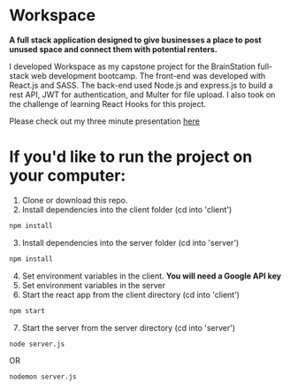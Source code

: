 # Workspace

**A full stack application designed to give businesses a place to post unused space and connect them with potential renters.**

I developed Workspace as my capstone project for the BrainStation full-stack web development bootcamp. The front-end was developed with React.js and SASS. The back-end used Node.js and express.js to build a rest API, JWT for authentication, and Multer for file upload. I also took on the challenge of learning React Hooks for this project.

Please check out my three minute presentation <a href='https://www.loom.com/share/016d401a1d8842ee9ab6083a995d0650'>here</a>


# If you'd like to run the project on your computer:
1. Clone or download this repo.
2. Install dependencies into the client folder (cd into 'client')
````bash
npm install
````
3. Install dependencies into the server folder (cd into 'server')
````bash
npm install
````
4. Set environment variables in the client. **You will need a Google API key**
5. Set environment variables in the server
6. Start the react app from the client directory (cd into 'client')
````bash
npm start
````
7. Start the server from the server directory (cd into 'server')
````bash
node server.js 
````
OR
````bash
nodemon server.js
````

